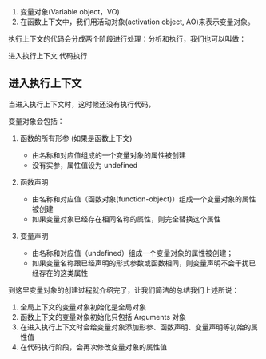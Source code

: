 1. 变量对象(Variable object，VO)
2. 在函数上下文中，我们用活动对象(activation object, AO)来表示变量对象。

执行上下文的代码会分成两个阶段进行处理：分析和执行，我们也可以叫做：

进入执行上下文
代码执行

## 进入执行上下文

当进入执行上下文时，这时候还没有执行代码，

变量对象会包括：
1. 函数的所有形参 (如果是函数上下文)
    + 由名称和对应值组成的一个变量对象的属性被创建
    + 没有实参，属性值设为 undefined

2. 函数声明
    + 由名称和对应值（函数对象(function-object)）组成一个变量对象的属性被创建
    + 如果变量对象已经存在相同名称的属性，则完全替换这个属性

3. 变量声明
    + 由名称和对应值（undefined）组成一个变量对象的属性被创建；
    + 如果变量名称跟已经声明的形式参数或函数相同，则变量声明不会干扰已经存在的这类属性


到这里变量对象的创建过程就介绍完了，让我们简洁的总结我们上述所说：
1. 全局上下文的变量对象初始化是全局对象
2. 函数上下文的变量对象初始化只包括 Arguments 对象
3. 在进入执行上下文时会给变量对象添加形参、函数声明、变量声明等初始的属性值
4. 在代码执行阶段，会再次修改变量对象的属性值

